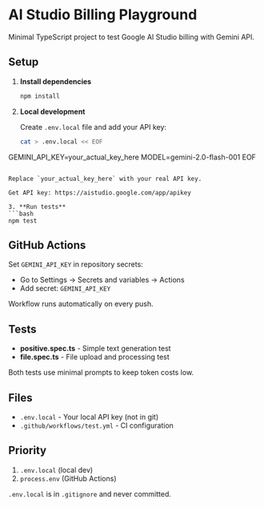 # AI Studio Billing Playground

Minimal TypeScript project to test Google AI Studio billing with Gemini API.

## Setup

1. **Install dependencies**
   ```bash
   npm install
   ```

2. **Local development**
   
   Create `.env.local` file and add your API key:
   ```bash
   cat > .env.local << EOF
GEMINI_API_KEY=your_actual_key_here
MODEL=gemini-2.0-flash-001
EOF
   ```
   
   Replace `your_actual_key_here` with your real API key.
   
   Get API key: https://aistudio.google.com/app/apikey

3. **Run tests**
   ```bash
   npm test
   ```

## GitHub Actions

Set `GEMINI_API_KEY` in repository secrets:
- Go to Settings → Secrets and variables → Actions
- Add secret: `GEMINI_API_KEY`

Workflow runs automatically on every push.

## Tests

- **positive.spec.ts** - Simple text generation test
- **file.spec.ts** - File upload and processing test

Both tests use minimal prompts to keep token costs low.

## Files

- `.env.local` - Your local API key (not in git)
- `.github/workflows/test.yml` - CI configuration

## Priority

1. `.env.local` (local dev)
2. `process.env` (GitHub Actions)

`.env.local` is in `.gitignore` and never committed.
